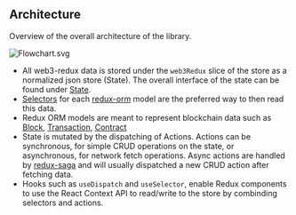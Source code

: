 ## Architecture

Overview of the overall architecture of the library.

![Flowchart.svg](/img/web3-redux-flowchart.svg)

-   All web3-redux data is stored under the `web3Redux` slice of the store as a normalized json store (State). The overall interface of the state can be found under [State](../web3-redux-reference/interfaces/State.md).
-   [Selectors](https://github.com/reduxjs/reselect) for each [redux-orm](https://github.com/redux-orm/redux-orm) model are the preferred way to then read this data.
-   Redux ORM models are meant to represent blockchain data such as [Block](../web3-redux-reference/interfaces/Block.BlockHeader.md), [Transaction](../web3-redux-reference/interfaces/Transaction.Transaction-1.md), [Contract](../web3-redux-reference/interfaces/Contract.Contract-1.md)
-   State is mutated by the dispatching of Actions. Actions can be synchronous, for simple CRUD operations on the state, or asynchronous, for network fetch operations. Async actions are handled by [redux-saga](https://github.com/redux-saga/redux-saga) and will usually dispatched a new CRUD action after fetching data.
-   Hooks such as `useDispatch` and `useSelector`, enable Redux components to use the React Context API to read/write to the store by combinding selectors and actions.
